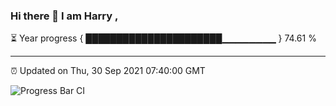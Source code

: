 ### Hi there 👋 I am Harry , 

⏳ Year progress { ██████████████████████▁▁▁▁▁▁▁▁ } 74.61 %

---

⏰ Updated on Thu, 30 Sep 2021 07:40:00 GMT

![Progress Bar CI](https://github.com/duykhang68/duykhang68/workflows/Progress%20Bar%20CI/badge.svg)
